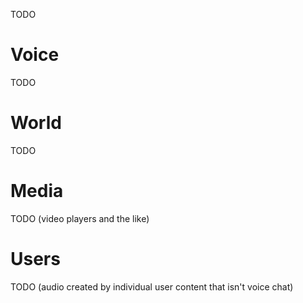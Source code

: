 TODO

# Voice
TODO

# World
TODO

# Media
TODO (video players and the like)

# Users
TODO (audio created by individual user content that isn't voice chat)